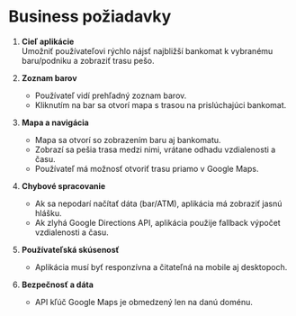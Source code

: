 # Business požiadavky

1. **Cieľ aplikácie**  
   Umožniť používateľovi rýchlo nájsť najbližší bankomat k vybranému baru/podniku a zobraziť trasu pešo.

2. **Zoznam barov**  
   - Používateľ vidí prehľadný zoznam barov.  
   - Kliknutím na bar sa otvorí mapa s trasou na prislúchajúci bankomat.

3. **Mapa a navigácia**  
   - Mapa sa otvorí so zobrazením baru aj bankomatu.  
   - Zobrazí sa pešia trasa medzi nimi, vrátane odhadu vzdialenosti a času.  
   - Používateľ má možnosť otvoriť trasu priamo v Google Maps.

4. **Chybové spracovanie**  
   - Ak sa nepodarí načítať dáta (bar/ATM), aplikácia má zobraziť jasnú hlášku.  
   - Ak zlyhá Google Directions API, aplikácia použije fallback výpočet vzdialenosti a času.

5. **Používateľská skúsenosť**  
   - Aplikácia musí byť responzívna a čitateľná na mobile aj desktopoch. 
   
6. **Bezpečnosť a dáta**  
   - API kľúč Google Maps je obmedzený len na danú doménu.  

   

